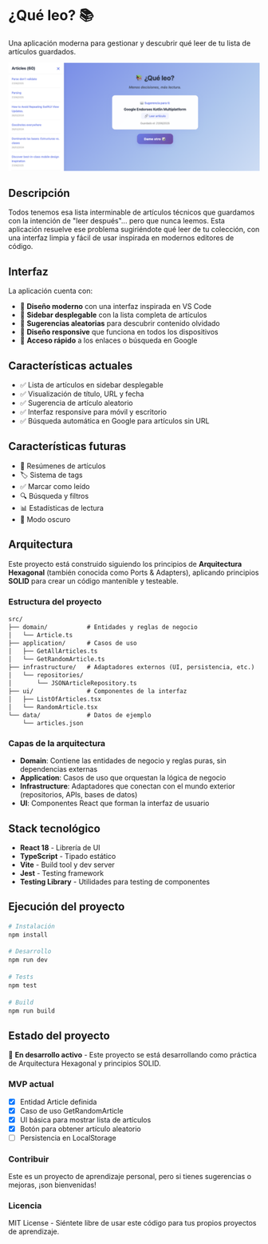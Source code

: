 # ¿Qué leo? 📚

Una aplicación moderna para gestionar y descubrir qué leer de tu lista de artículos guardados.

![¿Qué leo? App](./screenshots/app.png)

## Descripción

Todos tenemos esa lista interminable de artículos técnicos que guardamos con la intención de "leer después"... pero que nunca leemos. Esta aplicación resuelve ese problema sugiriéndote qué leer de tu colección, con una interfaz limpia y fácil de usar inspirada en modernos editores de código.

## Interfaz

La aplicación cuenta con:

- 🧩 **Diseño moderno** con una interfaz inspirada en VS Code
- 🔀 **Sidebar desplegable** con la lista completa de artículos
- 🎲 **Sugerencias aleatorias** para descubrir contenido olvidado
- 📱 **Diseño responsive** que funciona en todos los dispositivos
- 🔗 **Acceso rápido** a los enlaces o búsqueda en Google

## Características actuales

- ✅ Lista de artículos en sidebar desplegable
- ✅ Visualización de título, URL y fecha
- ✅ Sugerencia de artículo aleatorio
- ✅ Interfaz responsive para móvil y escritorio
- ✅ Búsqueda automática en Google para artículos sin URL

## Características futuras

- 📝 Resúmenes de artículos
- 🏷️ Sistema de tags
- ✅ Marcar como leído
- 🔍 Búsqueda y filtros
- 📊 Estadísticas de lectura
- 🌙 Modo oscuro

## Arquitectura

Este proyecto está construido siguiendo los principios de **Arquitectura Hexagonal** (también conocida como Ports & Adapters), aplicando principios **SOLID** para crear un código mantenible y testeable.

### Estructura del proyecto

```
src/
├── domain/           # Entidades y reglas de negocio
│   └── Article.ts
├── application/      # Casos de uso
│   ├── GetAllArticles.ts
│   └── GetRandomArticle.ts
├── infrastructure/   # Adaptadores externos (UI, persistencia, etc.)
│   └── repositories/
│       └── JSONArticleRepository.ts
├── ui/               # Componentes de la interfaz
│   ├── ListOfArticles.tsx
│   └── RandomArticle.tsx
└── data/             # Datos de ejemplo
    └── articles.json
```

### Capas de la arquitectura

- **Domain**: Contiene las entidades de negocio y reglas puras, sin dependencias externas
- **Application**: Casos de uso que orquestan la lógica de negocio
- **Infrastructure**: Adaptadores que conectan con el mundo exterior (repositorios, APIs, bases de datos)
- **UI**: Componentes React que forman la interfaz de usuario

## Stack tecnológico

- **React 18** - Librería de UI
- **TypeScript** - Tipado estático
- **Vite** - Build tool y dev server
- **Jest** - Testing framework
- **Testing Library** - Utilidades para testing de componentes

## Ejecución del proyecto

```bash
# Instalación
npm install

# Desarrollo
npm run dev

# Tests
npm test

# Build
npm run build
```

## Estado del proyecto

🚧 **En desarrollo activo** - Este proyecto se está desarrollando como práctica de Arquitectura Hexagonal y principios SOLID.

### MVP actual
- [x] Entidad Article definida
- [x] Caso de uso GetRandomArticle
- [x] UI básica para mostrar lista de artículos
- [x] Botón para obtener artículo aleatorio
- [ ] Persistencia en LocalStorage

### Contribuir
Este es un proyecto de aprendizaje personal, pero si tienes sugerencias o mejoras, ¡son bienvenidas!

### Licencia
MIT License - Siéntete libre de usar este código para tus propios proyectos de aprendizaje.

